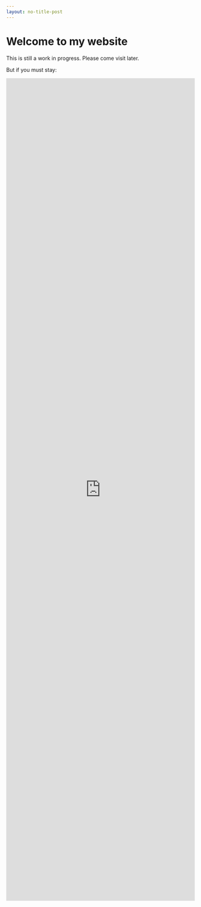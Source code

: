 ```yaml
---
layout: no-title-post
---
```


# Welcome to my website

This is still a work in progress. Please come visit later.

But if you must stay: 

<div width="100%" padding-top="56.25%">
    <iframe width="100%" height="56.25%" src="https://www.youtube.com/embed/wupToqz1e2g" frameborder="0" allowfullscreen></iframe>
</div>

